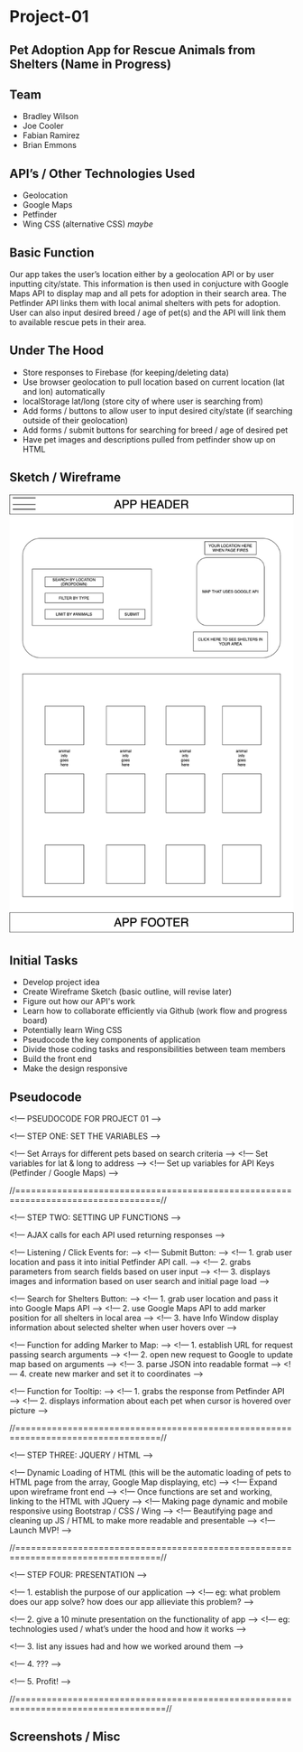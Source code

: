 # Project-01

## Pet Adoption App for Rescue Animals from Shelters (Name in Progress)

## Team

* Bradley Wilson
* Joe Cooler
* Fabian Ramirez
* Brian Emmons

## API’s / Other Technologies Used

* Geolocation
* Google Maps
* Petfinder
* Wing CSS (alternative CSS) *maybe*

## Basic Function

Our app takes the user’s location either by a geolocation API or by user inputting city/state. This information is then used in conjucture with Google Maps API to display map and all pets for adoption in their search area. The Petfinder API links them with local animal shelters with pets for adoption. User can also input desired breed / age of pet(s) and the API will link them to available rescue pets in their area.

## Under The Hood

* Store responses to Firebase (for keeping/deleting data)
* Use browser geolocation to pull location based on current location (lat and lon) automatically
* localStorage lat/long (store city of where user is searching from)
* Add forms / buttons to allow user to input desired city/state (if searching outside of their geolocation)
* Add forms / submit buttons for searching for breed / age of desired pet
* Have pet images and descriptions pulled from petfinder show up on HTML

## Sketch / Wireframe

![Wireframe](images/wireframe.png)

## Initial Tasks

* Develop project idea
* Create Wireframe Sketch (basic outline, will revise later)
* Figure out how our API's work
* Learn how to collaborate efficiently via Github (work flow and progress board)
* Potentially learn Wing CSS
* Pseudocode the key components of application
* Divide those coding tasks and responsibilities between team members
* Build the front end
* Make the design responsive

## Pseudocode

<!— PSEUDOCODE FOR PROJECT 01 —>

<!— STEP ONE: SET THE VARIABLES —>

<!— Set Arrays for different pets based on search criteria —>
<!— Set variables for lat & long to address —>
<!— Set up variables for API Keys (Petfinder / Google Maps) —>

//==================================================================================//

<!— STEP TWO: SETTING UP FUNCTIONS —>​

<!— AJAX calls for each API used returning responses —>

<!— Listening / Click Events for: —>
<!— Submit Button: —>
<!— 1. grab user location and pass it into initial Petfinder API call. —>
<!— 2. grabs parameters from search fields based on user input —>
<!— 3. displays images and information based on user search and initial page load —>

<!— Search for Shelters Button: —>
<!— 1. grab user location and pass it into Google Maps API —>
<!— 2. use Google Maps API to add marker position for all shelters in local area —>
<!— 3. have Info Window display information about selected shelter when user hovers over —>

<!— Function for adding Marker to Map: —>
<!— 1. establish URL for request passing search arguments —>
<!— 2. open new request to Google to update map based on arguments —>
<!— 3. parse JSON into readable format —>
<!— 4. create new marker and set it to coordinates —>

<!— Function for Tooltip: —>
<!— 1. grabs the response from Petfinder API —>
<!— 2. displays information about each pet when cursor is hovered over picture —>

//==================================================================================//

<!— STEP THREE: JQUERY / HTML —>

<!— Dynamic Loading of HTML (this will be the automatic loading of pets to HTML page from the array, Google Map displaying, etc) —>
<!— Expand upon wireframe front end —>
<!— Once functions are set and working, linking to the HTML with JQuery —>
<!— Making page dynamic and mobile responsive using Bootstrap / CSS / Wing —>
<!— Beautifying page and cleaning up JS / HTML to make more readable and presentable —>
<!— Launch MVP! —>

//==================================================================================//

<!— STEP FOUR: PRESENTATION —>

<!— 1. establish the purpose of our application —>
<!— eg: what problem does our app solve? how does our app allieviate this problem? —>

<!— 2. give a 10 minute presentation on the functionality of app —>
<!— eg: technologies used / what’s under the hood and how it works —>

<!— 3. list any issues had and how we worked around them —>

<!— 4. ??? —>

<!— 5. Profit! —>

//===================================================================================//

## Screenshots / Misc
